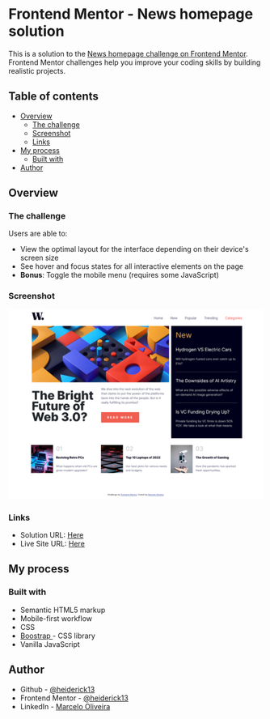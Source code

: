 # Frontend Mentor - News homepage solution

This is a solution to the [News homepage challenge on Frontend Mentor](https://www.frontendmentor.io/challenges/news-homepage-H6SWTa1MFl). Frontend Mentor challenges help you improve your coding skills by building realistic projects.

## Table of contents

- [Overview](#overview)
  - [The challenge](#the-challenge)
  - [Screenshot](#screenshot)
  - [Links](#links)
- [My process](#my-process)
  - [Built with](#built-with)
- [Author](#author)

## Overview

### The challenge

Users are able to:

- View the optimal layout for the interface depending on their device's screen size
- See hover and focus states for all interactive elements on the page
- **Bonus**: Toggle the mobile menu (requires some JavaScript)

### Screenshot

![](./assets/images/screenshot.png)

### Links

- Solution URL: [Here](https://www.frontendmentor.io/solutions/responsive-news-page-with-a-dash-of-bootstrap-zMJXm4hnw_)
- Live Site URL: [Here](https://heiderick13.github.io/news-page/)

## My process

### Built with

- Semantic HTML5 markup
- Mobile-first workflow
- CSS
- [Boostrap ](https://getbootstrap.com/) - CSS library
- Vanilla JavaScript

## Author

- Github - [@heiderick13](https://github.com/heiderick13)
- Frontend Mentor - [@heiderick13](https://www.frontendmentor.io/profile/heiderick13)
- LinkedIn - [Marcelo Oliveira](https://www.linkedin.com/in/marcelo-ferreira-de-oliveira/)
